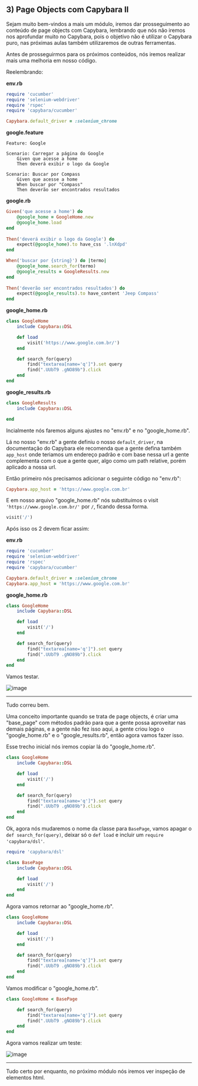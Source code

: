 ## 3) Page Objects com Capybara II

Sejam muito bem-vindos a mais um módulo, iremos dar prosseguimento ao conteúdo de page objects com Capybara, lembrando que nós não iremos nos aprofundar muito no Capybara, pois o objetivo não é utilizar o Capybara puro, nas próximas aulas também utilizaremos de outras ferramentas.

Antes de prosseguirmos para os próximos conteúdos, nós iremos realizar mais uma melhoria em nosso código.

Reelembrando:

**env.rb**
```ruby
require 'cucumber'
require 'selenium-webdriver'
require 'rspec'
require 'capybara/cucumber'

Capybara.default_driver = :selenium_chrome
```

**google.feature**
```gherkin
Feature: Google

Scenario: Carregar a página do Google
    Given que acesse a home
    Then deverá exibir o logo da Google

Scenario: Buscar por Compass
    Given que acesse a home
    When buscar por "Compass"
    Then deverão ser encontrados resultados
```

**google.rb**
```ruby
Given('que acesse a home') do
    @google_home = GoogleHome.new
    @google_home.load
end
  
Then('deverá exibir o logo da Google') do
    expect(@google_home).to have_css '.lnXdpd'
end

When('buscar por {string}') do |termo|
    @google_home.search_for(termo)
    @google_results = GoogleResults.new
end
  
Then('deverão ser encontrados resultados') do
    expect(@google_results).to have_content 'Jeep Compass'
end
```

**google_home.rb**
```ruby
class GoogleHome
    include Capybara::DSL

    def load
        visit('https://www.google.com.br/')
    end

    def search_for(query)
        find("textarea[name='q']").set query
        find(".UUbT9 .gNO89b").click
    end
end
```

**google_results.rb**
```ruby
class GoogleResults
    include Capybara::DSL

end
```

Incialmente nós faremos alguns ajustes no "env.rb" e no "google_home.rb".

Lá no nosso "env.rb" a gente definiu o nosso `default_driver`, na documentação do Capybara ele recomenda que a gente defina também `app_host` onde teriamos um endereço padrão e com base nessa url a gente complementa com o que a gente quer, algo como um path relative, porém aplicado a nossa url.

Então primeiro nós precisamos adicionar o seguinte código no "env.rb":

```ruby
Capybara.app_host = 'https://www.google.com.br'
```

E em nosso arquivo "google_home.rb" nós substituímos o visit `'https://www.google.com.br/'` por `/`, ficando dessa forma.

```ruby
visit('/')
```

Após isso os 2 devem ficar assim:

**env.rb**
```ruby
require 'cucumber'
require 'selenium-webdriver'
require 'rspec'
require 'capybara/cucumber'

Capybara.default_driver = :selenium_chrome
Capybara.app_host = 'https://www.google.com.br'
```

**google_home.rb**
```ruby
class GoogleHome
    include Capybara::DSL

    def load
        visit('/')
    end

    def search_for(query)
        find("textarea[name='q']").set query
        find(".UUbT9 .gNO89b").click
    end
end
```

Vamos testar.

![image](https://github.com/Gabriel-Simas/PB_Sprint-5_-Gabriel_Roberto-_Compass/assets/128181261/e91d236c-d361-48fe-baba-6f4fc83d848c)
___

Tudo correu bem.

Uma conceito importante quando se trata de page objects, é criar uma "base_page" com métodos padrão para que a gente possa aproveitar nas demais páginas, e a gente não fez isso aqui, a gente criou logo o "google_home.rb" e o "google_results.rb", então agora vamos fazer isso.

Esse trecho inicial nós iremos copiar lá do "google_home.rb".

```ruby
class GoogleHome
    include Capybara::DSL

    def load
        visit('/')
    end

    def search_for(query)
        find("textarea[name='q']").set query
        find(".UUbT9 .gNO89b").click
    end
end
```

Ok, agora nós mudaremos o nome da classe para `BasePage`, vamos apagar o `def search_for(query)`, deixar só o `def load` e incluir um `require 'capybara/dsl'`.

```ruby
require 'capybara/dsl'

class BasePage
    include Capybara::DSL

    def load
        visit('/')
    end
end
```

Agora vamos retornar ao "google_home.rb".

```ruby
class GoogleHome
    include Capybara::DSL

    def load
        visit('/')
    end

    def search_for(query)
        find("textarea[name='q']").set query
        find(".UUbT9 .gNO89b").click
    end
end
```

Vamos modificar o "google_home.rb".

```ruby
class GoogleHome < BasePage

    def search_for(query)
        find("textarea[name='q']").set query
        find(".UUbT9 .gNO89b").click
    end
end
```

Agora vamos realizar um teste:

![image](https://github.com/Gabriel-Simas/PB_Sprint-5_-Gabriel_Roberto-_Compass/assets/128181261/8a5e91b6-4300-45c8-bb8d-eda40b99f52e)
___

Tudo certo por enquanto, no próximo módulo nós iremos ver inspeção de elementos html.
